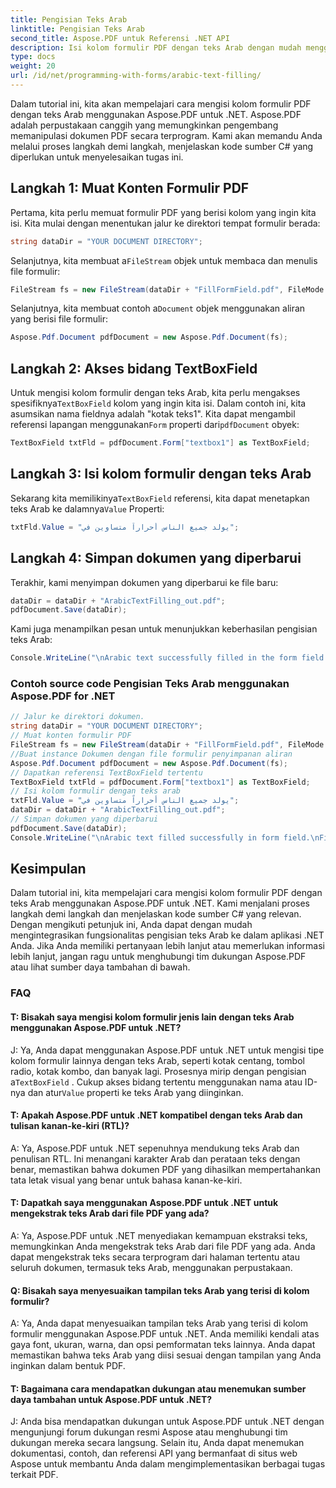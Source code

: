 ```yaml
---
title: Pengisian Teks Arab
linktitle: Pengisian Teks Arab
second_title: Aspose.PDF untuk Referensi .NET API
description: Isi kolom formulir PDF dengan teks Arab dengan mudah menggunakan Aspose.PDF untuk .NET.
type: docs
weight: 20
url: /id/net/programming-with-forms/arabic-text-filling/
---
```

Dalam tutorial ini, kita akan mempelajari cara mengisi kolom formulir PDF dengan teks Arab menggunakan Aspose.PDF untuk .NET. Aspose.PDF adalah perpustakaan canggih yang memungkinkan pengembang memanipulasi dokumen PDF secara terprogram. Kami akan memandu Anda melalui proses langkah demi langkah, menjelaskan kode sumber C# yang diperlukan untuk menyelesaikan tugas ini.

## Langkah 1: Muat Konten Formulir PDF

Pertama, kita perlu memuat formulir PDF yang berisi kolom yang ingin kita isi. Kita mulai dengan menentukan jalur ke direktori tempat formulir berada:

```csharp
string dataDir = "YOUR DOCUMENT DIRECTORY";
```

 Selanjutnya, kita membuat a`FileStream` objek untuk membaca dan menulis file formulir:

```csharp
FileStream fs = new FileStream(dataDir + "FillFormField.pdf", FileMode.Open, FileAccess.ReadWrite);
```

 Selanjutnya, kita membuat contoh a`Document` objek menggunakan aliran yang berisi file formulir:

```csharp
Aspose.Pdf.Document pdfDocument = new Aspose.Pdf.Document(fs);
```

## Langkah 2: Akses bidang TextBoxField

 Untuk mengisi kolom formulir dengan teks Arab, kita perlu mengakses spesifiknya`TextBoxField` kolom yang ingin kita isi. Dalam contoh ini, kita asumsikan nama fieldnya adalah "kotak teks1". Kita dapat mengambil referensi lapangan menggunakan`Form` properti dari`pdfDocument` obyek:

```csharp
TextBoxField txtFld = pdfDocument.Form["textbox1"] as TextBoxField;
```

## Langkah 3: Isi kolom formulir dengan teks Arab

 Sekarang kita memilikinya`TextBoxField` referensi, kita dapat menetapkan teks Arab ke dalamnya`Value` Properti:

```csharp
txtFld.Value = "يولد جميع الناس أحراراً متساوين في";
```

## Langkah 4: Simpan dokumen yang diperbarui

Terakhir, kami menyimpan dokumen yang diperbarui ke file baru:

```csharp
dataDir = dataDir + "ArabicTextFilling_out.pdf";
pdfDocument.Save(dataDir);
```

Kami juga menampilkan pesan untuk menunjukkan keberhasilan pengisian teks Arab:

```csharp
Console.WriteLine("\nArabic text successfully filled in the form field.\nFile saved in the following location: " + dataDir);
```

### Contoh source code Pengisian Teks Arab menggunakan Aspose.PDF for .NET 
```csharp
// Jalur ke direktori dokumen.
string dataDir = "YOUR DOCUMENT DIRECTORY";
// Muat konten formulir PDF
FileStream fs = new FileStream(dataDir + "FillFormField.pdf", FileMode.Open, FileAccess.ReadWrite);
//Buat instance Dokumen dengan file formulir penyimpanan aliran
Aspose.Pdf.Document pdfDocument = new Aspose.Pdf.Document(fs);
// Dapatkan referensi TextBoxField tertentu
TextBoxField txtFld = pdfDocument.Form["textbox1"] as TextBoxField;
// Isi kolom formulir dengan teks arab
txtFld.Value = "يولد جميع الناس أحراراً متساوين في";
dataDir = dataDir + "ArabicTextFilling_out.pdf";
// Simpan dokumen yang diperbarui
pdfDocument.Save(dataDir);
Console.WriteLine("\nArabic text filled successfully in form field.\nFile saved at " + dataDir);
```

## Kesimpulan

Dalam tutorial ini, kita mempelajari cara mengisi kolom formulir PDF dengan teks Arab menggunakan Aspose.PDF untuk .NET. Kami menjalani proses langkah demi langkah dan menjelaskan kode sumber C# yang relevan. Dengan mengikuti petunjuk ini, Anda dapat dengan mudah mengintegrasikan fungsionalitas pengisian teks Arab ke dalam aplikasi .NET Anda. Jika Anda memiliki pertanyaan lebih lanjut atau memerlukan informasi lebih lanjut, jangan ragu untuk menghubungi tim dukungan Aspose.PDF atau lihat sumber daya tambahan di bawah.

### FAQ

#### T: Bisakah saya mengisi kolom formulir jenis lain dengan teks Arab menggunakan Aspose.PDF untuk .NET?

 J: Ya, Anda dapat menggunakan Aspose.PDF untuk .NET untuk mengisi tipe kolom formulir lainnya dengan teks Arab, seperti kotak centang, tombol radio, kotak kombo, dan banyak lagi. Prosesnya mirip dengan pengisian a`TextBoxField` . Cukup akses bidang tertentu menggunakan nama atau ID-nya dan atur`Value` properti ke teks Arab yang diinginkan.

#### T: Apakah Aspose.PDF untuk .NET kompatibel dengan teks Arab dan tulisan kanan-ke-kiri (RTL)?

A: Ya, Aspose.PDF untuk .NET sepenuhnya mendukung teks Arab dan penulisan RTL. Ini menangani karakter Arab dan perataan teks dengan benar, memastikan bahwa dokumen PDF yang dihasilkan mempertahankan tata letak visual yang benar untuk bahasa kanan-ke-kiri.

#### T: Dapatkah saya menggunakan Aspose.PDF untuk .NET untuk mengekstrak teks Arab dari file PDF yang ada?

A: Ya, Aspose.PDF untuk .NET menyediakan kemampuan ekstraksi teks, memungkinkan Anda mengekstrak teks Arab dari file PDF yang ada. Anda dapat mengekstrak teks secara terprogram dari halaman tertentu atau seluruh dokumen, termasuk teks Arab, menggunakan perpustakaan.

#### Q: Bisakah saya menyesuaikan tampilan teks Arab yang terisi di kolom formulir?

A: Ya, Anda dapat menyesuaikan tampilan teks Arab yang terisi di kolom formulir menggunakan Aspose.PDF untuk .NET. Anda memiliki kendali atas gaya font, ukuran, warna, dan opsi pemformatan teks lainnya. Anda dapat memastikan bahwa teks Arab yang diisi sesuai dengan tampilan yang Anda inginkan dalam bentuk PDF.

#### T: Bagaimana cara mendapatkan dukungan atau menemukan sumber daya tambahan untuk Aspose.PDF untuk .NET?

J: Anda bisa mendapatkan dukungan untuk Aspose.PDF untuk .NET dengan mengunjungi forum dukungan resmi Aspose atau menghubungi tim dukungan mereka secara langsung. Selain itu, Anda dapat menemukan dokumentasi, contoh, dan referensi API yang bermanfaat di situs web Aspose untuk membantu Anda dalam mengimplementasikan berbagai tugas terkait PDF.